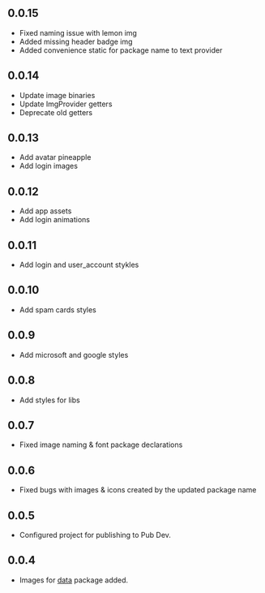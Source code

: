 ## 0.0.15

* Fixed naming issue with lemon img
* Added missing header badge img
* Added convenience static for package name to text provider

## 0.0.14

* Update image binaries
* Update ImgProvider getters
* Deprecate old getters

## 0.0.13

* Add avatar pineapple
* Add login images

## 0.0.12

* Add app assets
* Add login animations

## 0.0.11

* Add login and user_account stykles

## 0.0.10   

* Add spam cards styles

## 0.0.9

* Add microsoft and google styles

## 0.0.8

* Add styles for libs

## 0.0.7

* Fixed image naming & font package declarations 

## 0.0.6

* Fixed bugs with images & icons created by the updated package name

## 0.0.5

* Configured project for publishing to Pub Dev.

## 0.0.4

* Images for [data](https://github.com/tiki/data) package added.
